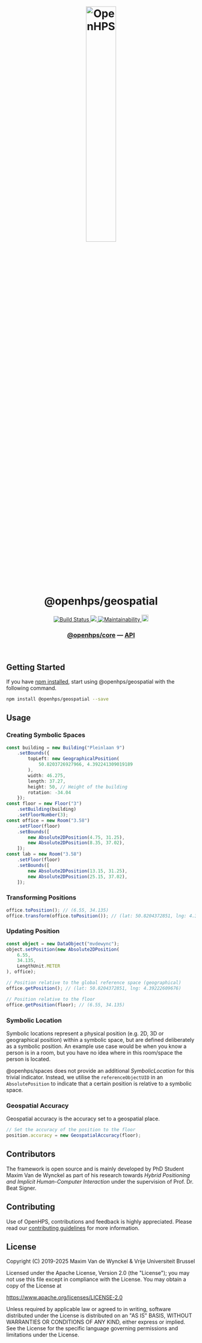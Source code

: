 <h1 align="center">
  <img alt="OpenHPS" src="https://openhps.org/images/logo_text-512.png" width="40%" /><br />
  @openhps/geospatial
</h1>
<p align="center">
    <a href="https://github.com/OpenHPS/openhps-geospatial/actions/workflows/main.yml" target="_blank">
        <img alt="Build Status" src="https://github.com/OpenHPS/openhps-geospatial/actions/workflows/main.yml/badge.svg">
    </a>
    <a href="https://codecov.io/gh/OpenHPS/openhps-geospatial">
        <img src="https://codecov.io/gh/OpenHPS/openhps-geospatial/branch/master/graph/badge.svg"/>
    </a>
    <a href="https://codeclimate.com/github/OpenHPS/openhps-geospatial/" target="_blank">
        <img alt="Maintainability" src="https://img.shields.io/codeclimate/maintainability/OpenHPS/openhps-geospatial">
    </a>
    <a href="https://badge.fury.io/js/@openhps%geospatial">
        <img src="https://badge.fury.io/js/@openhps%2Fgeospatial.svg" alt="npm version" height="18">
    </a>
</p>

<h3 align="center">
    <a href="https://github.com/OpenHPS/openhps-core">@openhps/core</a> &mdash; <a href="https://openhps.org/docs/geospatial">API</a>
</h3>

<br />

## Getting Started
If you have [npm installed](https://www.npmjs.com/get-npm), start using @openhps/geospatial with the following command.
```bash
npm install @openhps/geospatial --save
```
## Usage

### Creating Symbolic Spaces 
```typescript
const building = new Building("Pleinlaan 9")
    .setBounds({
        topLeft: new GeographicalPosition(
            50.8203726927966, 4.392241309019189
        ),
        width: 46.275,
        length: 37.27,
        height: 50, // Height of the building
        rotation: -34.04
    });
const floor = new Floor("3")
    .setBuilding(building)
    .setFloorNumber(3);
const office = new Room("3.58")
    .setFloor(floor)
    .setBounds([
        new Absolute2DPosition(4.75, 31.25),
        new Absolute2DPosition(8.35, 37.02),
    ]);
const lab = new Room("3.58")
    .setFloor(floor)
    .setBounds([
        new Absolute2DPosition(13.15, 31.25),
        new Absolute2DPosition(25.15, 37.02),
    ]);
```

### Transforming Positions
```typescript
office.toPosition(); // (6.55, 34.135)
office.transform(office.toPosition()); // (lat: 50.8204372851, lng: 4.39222609676)
```

### Updating Position
```typescript
const object = new DataObject("mvdewync");
object.setPosition(new Absolute2DPosition(
    6.55,
    34.135,
    LengthUnit.METER
), office);

// Position relative to the global reference space (geographical)
office.getPosition(); // (lat: 50.8204372851, lng: 4.39222609676)

// Position relative to the floor
office.getPosition(floor); // (6.55, 34.135)
```

### Symbolic Location
Symbolic locations represent a physical position (e.g. 2D, 3D or geographical position) within a symbolic space, but are defined
deliberately as a symbolic position. An example use case would be when you know a person is in a room, but you have no idea where
in this room/space the person is located.

@openhps/spaces does not provide an additional *SymbolicLocation* for this trivial indicator. Instead, we utilise the ```referenceObjectUID```
in an ```AbsolutePosition``` to indicate that a certain position is relative to a symbolic space.

### Geospatial Accuracy
Geospatial accuracy is the accuracy set to a geospatial place.

```typescript
// Set the accuracy of the position to the floor
position.accuracy = new GeospatialAccuracy(floor);
```

## Contributors
The framework is open source and is mainly developed by PhD Student Maxim Van de Wynckel as part of his research towards *Hybrid Positioning and Implicit Human-Computer Interaction* under the supervision of Prof. Dr. Beat Signer.

## Contributing
Use of OpenHPS, contributions and feedback is highly appreciated. Please read our [contributing guidelines](CONTRIBUTING.md) for more information.

## License
Copyright (C) 2019-2025 Maxim Van de Wynckel & Vrije Universiteit Brussel

Licensed under the Apache License, Version 2.0 (the "License"); you may not use this file except in compliance with the License. You may obtain a copy of the License at

https://www.apache.org/licenses/LICENSE-2.0

Unless required by applicable law or agreed to in writing, software distributed under the License is distributed on an "AS IS" BASIS, WITHOUT WARRANTIES OR CONDITIONS OF ANY KIND, either express or implied. See the License for the specific language governing permissions and limitations under the License.